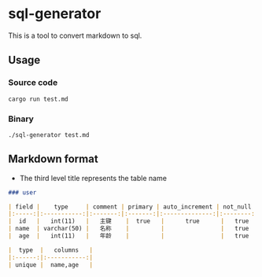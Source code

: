 # sql-generator

This is a tool to convert markdown to sql.

## Usage

### Source code

```console
cargo run test.md
```

### Binary

```console
./sql-generator test.md
```

## Markdown format

- The third level title represents the table name

```markdown
### user

| field |    type     | comment | primary | auto_increment | not_null | default |
|:-----:|:-----------:|:-------:|:-------:|:--------------:|:--------:|:-------:|
|  id   |   int(11)   |   主键    |  true   |      true      |   true   |         |
| name  | varchar(50) |   名称    |         |                |   true   |  true   |  
|  age  |   int(11)   |   年龄    |         |                |   true   |         |  

|  type  |   columns   |
|:------:|:-----------:|
| unique |  name,age   |
```

